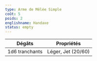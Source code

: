 ```yaml
---
type: Arme de Mêlée Simple
coût: 5
poids: 2
englishname: Handaxe
status: empty
---
```


| Dégâts         | Propriétés         |
| -------------- | ------------------ |
| 1d6 tranchants | Léger, Jet (20/60) |